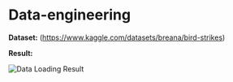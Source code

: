 # Data-engineering
**Dataset:**
(https://www.kaggle.com/datasets/breana/bird-strikes)

**Result:**

![Data Loading Result](<img width="890" height="355" alt="Script Execution Result" src="https://github.com/user-attachments/assets/8efde4a0-1acd-41a1-8aeb-ed6d5c5829c8" />
)
